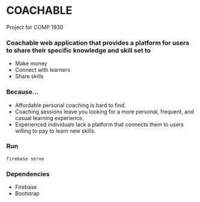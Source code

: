 # COACHABLE
Project for COMP 1930
### Coachable web application that provides a platform for users to share their specific knowledge and skill set to
* Make money
* Connect with learners
* Share skills
### Because...
* Affordable personal coaching is hard to find. 
* Coaching sessions leave you looking for a more personal, frequent, and casual learning experience.
* Experienced individuals lack a platform that connects them to users willing to pay to learn new skills. 

### Run

```
firebase serve
```

### Dependencies

* Firebase
* Bootstrap
